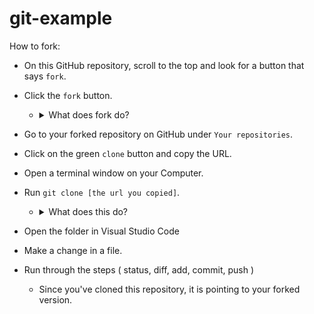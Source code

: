 # git-example

How to fork:

* On this GitHub repository, scroll to the top and look for a button that says `fork`.
* Click the `fork` button.
  * <details>

    <summary> What does fork do? </summary>

    <br />

    Fork creates copy all of the code from this repository, but make it as a new repository under your account. 

    </details>
    
* Go to your forked repository on GitHub under `Your repositories`.
* Click on the green `clone` button and copy the URL.
* Open a terminal window on your Computer.
* Run `git clone [the url you copied]`.
  * <details>

    <summary> What does this do? </summary>

    <br />

    GitHub repo is downloaded on your local computer.

    </details>
    
* Open the folder in Visual Studio Code
* Make a change in a file.
* Run through the steps ( status, diff, add, commit, push )
  * Since you've cloned this repository, it is pointing to your forked version.
